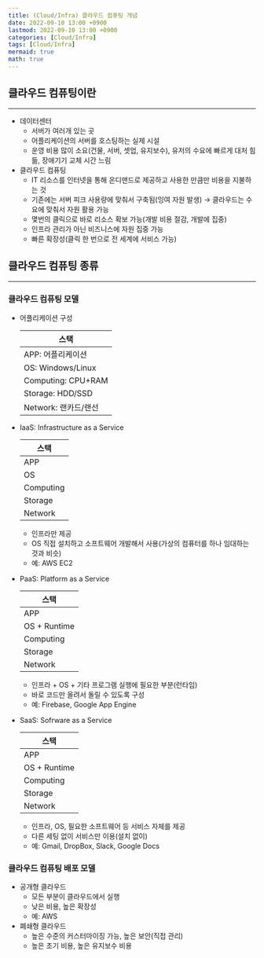 ```yaml
---
title: (Cloud/Infra) 클라우드 컴퓨팅 개념
date: 2022-09-10 13:00 +0900
lastmod: 2022-09-10 13:00 +0900
categories: [Cloud/Infra]
tags: [Cloud/Infra]
mermaid: true
math: true
---
```


## 클라우드 컴퓨팅이란
---

- 데이터센터
    - 서버가 여러개 있는 곳
    - 어플리케이션의 서버를 호스팅하는 실제 시설
    - 운영 비용 많이  소요(건물, 서버, 셋업, 유지보수), 유저의 수요에 빠르게 대처 힘듦, 장애기기 교체 시간 느림
- 클라우드 컴퓨팅
    - IT 리소스를 인터넷을 통해 온디맨드로 제공하고 사용한 만큼만 비용을 지불하는 것
    - 기존에는 서버 피크 사용량에 맞춰서 구축됨(잉여 자원 발생) → 클라우드는 수요에 맞춰서 자원 활용 가능
    - 몇번의 클릭으로 바로 리소스 확보 가능(개발 비용 절감, 개발에 집중)
    - 인프라 관리가 아닌 비즈니스에 자원 집중 가능
    - 빠른 확장성(클릭 한 번으로 전 세계에 서비스 가능)


## 클라우드 컴퓨팅 종류
---

### 클라우드 컴퓨팅 모델

- 어플리케이션 구성

    | 스택 |
    | --- |
    | APP: 어플리케이션 |
    | OS: Windows/Linux |
    | Computing: CPU+RAM |
    | Storage: HDD/SSD |
    | Network: 랜카드/랜선 |

- IaaS: Infrastructure as a Service

    | 스택 |
    | --- |
    | APP |
    | OS |
    | Computing |
    | Storage |
    | Network |

    - 인프라만 제공
    - OS 직접 설치하고 소프트웨어 개발해서 사용(가상의 컴퓨터를 하나 임대하는 것과 비슷)
    - 예: AWS EC2

- PaaS: Platform as a Service

    | 스택 |
    | --- |
    | APP |
    | OS + Runtime |
    | Computing |
    | Storage |
    | Network |

    - 인프라 + OS + 기타 프로그램 실행에 필요한 부분(런타임)
    - 바로 코드만 올려서 돌릴 수 있도록 구성
    - 예: Firebase, Google App Engine

- SaaS: Sofrware as a Service

    | 스택 |
    | --- |
    | APP |
    | OS + Runtime |
    | Computing |
    | Storage |
    | Network |
    
    - 인프라, OS, 필요한 소프트웨어 등 서비스 자체를 제공
    - 다른 세팅 없이 서비스만 이용(설치 없이)
    - 예: Gmail, DropBox, Slack, Google Docs

### 클라우드 컴퓨팅 배포 모델

- 공개형 클라우드
    - 모든 부분이 클라우드에서 실행
    - 낮은 비용, 높은 확장성
    - 예: AWS
- 폐쇄형 클라우드
    - 높은 수준의 커스터마이징 가능, 높은 보안(직접 관리)
    - 높은 초기 비용, 높은 유지보수 비용